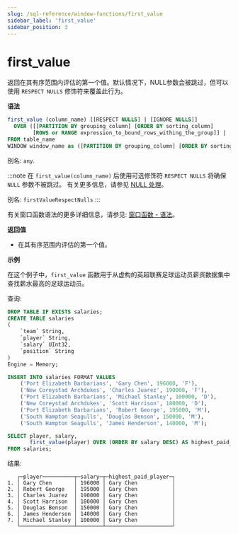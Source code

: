```yaml
---
slug: /sql-reference/window-functions/first_value
sidebar_label: 'first_value'
sidebar_position: 3
---
```



# first_value

返回在其有序范围内评估的第一个值。默认情况下，NULL参数会被跳过，但可以使用 `RESPECT NULLS` 修饰符来覆盖此行为。

**语法**

```sql
first_value (column_name) [[RESPECT NULLS] | [IGNORE NULLS]]
  OVER ([[PARTITION BY grouping_column] [ORDER BY sorting_column] 
        [ROWS or RANGE expression_to_bound_rows_withing_the_group]] | [window_name])
FROM table_name
WINDOW window_name as ([PARTITION BY grouping_column] [ORDER BY sorting_column])
```

别名: `any`.

:::note
在 `first_value(column_name)` 后使用可选修饰符 `RESPECT NULLS` 将确保 `NULL` 参数不被跳过。
有关更多信息，请参见 [NULL 处理](../aggregate-functions/index.md/#null-processing)。

别名: `firstValueRespectNulls`
:::

有关窗口函数语法的更多详细信息，请参见: [窗口函数 - 语法](./index.md/#syntax)。

**返回值**

- 在其有序范围内评估的第一个值。

**示例**

在这个例子中，`first_value` 函数用于从虚构的英超联赛足球运动员薪资数据集中查找薪水最高的足球运动员。

查询:

```sql
DROP TABLE IF EXISTS salaries;
CREATE TABLE salaries
(
    `team` String,
    `player` String,
    `salary` UInt32,
    `position` String
)
Engine = Memory;

INSERT INTO salaries FORMAT VALUES
    ('Port Elizabeth Barbarians', 'Gary Chen', 196000, 'F'),
    ('New Coreystad Archdukes', 'Charles Juarez', 190000, 'F'),
    ('Port Elizabeth Barbarians', 'Michael Stanley', 100000, 'D'),
    ('New Coreystad Archdukes', 'Scott Harrison', 180000, 'D'),
    ('Port Elizabeth Barbarians', 'Robert George', 195000, 'M'),
    ('South Hampton Seagulls', 'Douglas Benson', 150000, 'M'),
    ('South Hampton Seagulls', 'James Henderson', 140000, 'M');
```

```sql
SELECT player, salary, 
       first_value(player) OVER (ORDER BY salary DESC) AS highest_paid_player
FROM salaries;
```

结果:

```response
   ┌─player──────────┬─salary─┬─highest_paid_player─┐
1. │ Gary Chen       │ 196000 │ Gary Chen           │
2. │ Robert George   │ 195000 │ Gary Chen           │
3. │ Charles Juarez  │ 190000 │ Gary Chen           │
4. │ Scott Harrison  │ 180000 │ Gary Chen           │
5. │ Douglas Benson  │ 150000 │ Gary Chen           │
6. │ James Henderson │ 140000 │ Gary Chen           │
7. │ Michael Stanley │ 100000 │ Gary Chen           │
   └─────────────────┴────────┴─────────────────────┘
```
